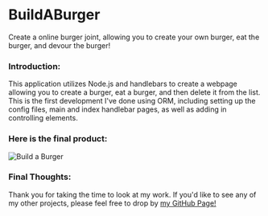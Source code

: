 # BuildABurger
Create a online burger joint, allowing you to create your own burger, eat the burger, and devour the burger!

### Introduction:
This application utilizes Node.js and handlebars to create a webpage allowing you to create a burger, eat a burger, and then delete it from the list. This is the first development I've done using ORM, including setting up the config files, main and index handlebar pages, as well as adding in controlling elements.

### Here is the final product:
![Build a Burger](https://github.com/zdjeffers/Employee_tracking/blob/main/Instructions/Assets/Tracker-Demo.gif)



### Final Thoughts:
Thank you for taking the time to look at my work. If you'd like to see any of my other projects, please feel free to drop by [my GitHub Page!](https://github.com/zdjeffers)